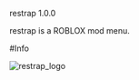 restrap 1.0.0

restrap is a ROBLOX mod menu.

#Info

![restrap_logo](https://github.com/user-attachments/assets/5f9291a5-f801-4a77-bc5e-cb65435f9245)
